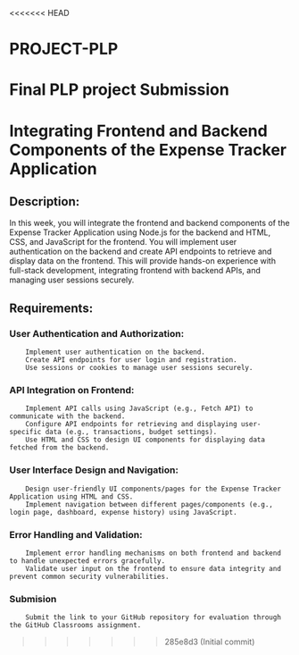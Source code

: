<<<<<<< HEAD
# PROJECT-PLP
Final PLP project Submission
=======
# Integrating Frontend and Backend Components of the Expense Tracker Application

## Description:
In this week, you will integrate the frontend and backend components of the Expense Tracker Application using Node.js for the backend and HTML, CSS, and JavaScript for the frontend. You will implement user authentication on the backend and create API endpoints to retrieve and display data on the frontend. This will provide hands-on experience with full-stack development, integrating frontend with backend APIs, and managing user sessions securely.

## Requirements:

### User Authentication and Authorization:
        Implement user authentication on the backend.
        Create API endpoints for user login and registration.
        Use sessions or cookies to manage user sessions securely.

### API Integration on Frontend:
        Implement API calls using JavaScript (e.g., Fetch API) to communicate with the backend.
        Configure API endpoints for retrieving and displaying user-specific data (e.g., transactions, budget settings).
        Use HTML and CSS to design UI components for displaying data fetched from the backend.

### User Interface Design and Navigation:
        Design user-friendly UI components/pages for the Expense Tracker Application using HTML and CSS.
        Implement navigation between different pages/components (e.g., login page, dashboard, expense history) using JavaScript.

### Error Handling and Validation:
        Implement error handling mechanisms on both frontend and backend to handle unexpected errors gracefully.
        Validate user input on the frontend to ensure data integrity and prevent common security vulnerabilities.
        
### Submision
        Submit the link to your GitHub repository for evaluation through the GitHub Classrooms assignment.
>>>>>>> 285e8d3 (Initial commit)
